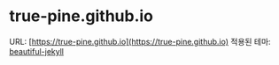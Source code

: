 # true-pine.github.io
URL: [https://true-pine.github.io](https://true-pine.github.io)
적용된 테마: [beautiful-jekyll](https://github.com/daattali/beautiful-jekyll)
